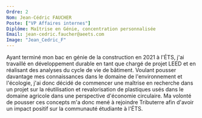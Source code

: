 ```yaml
---
Ordre: 2
Nom: Jean-Cédric FAUCHER
Poste: ["VP Affaires internes"]
Diplôme: Maîtrise en Génie, concentration personnalisée 
Email: jean-cedric.faucher@aeets.com
Image: "Jean_Cedric_F"
---
```


Ayant terminé mon bac en génie de la construction en 2021 à l'ÉTS, j'ai travaillé en développement durable en tant que chargé de projet LEED et en réalisant des analyses du cycle de vie de bâtiment. Voulant pousser davantage mes connaissances dans le domaine de l'environnement et l'écologie, j'ai donc décidé de commencer une maîtrise en recherche dans un projet sur la réutilisation et revalorisation de plastiques usés dans le domaine agricole dans une perspective d'économie circulaire. Ma volonté de pousser ces concepts m'a donc mené à rejoindre Tributerre afin d'avoir un impact positif sur la communauté étudiante à l'ÉTS.